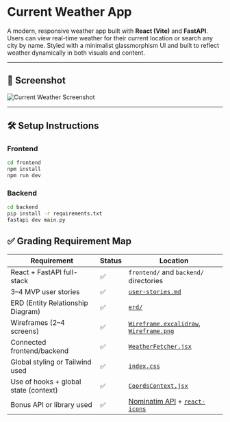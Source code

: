 # Current Weather App

A modern, responsive weather app built with **React (Vite)** and **FastAPI**. Users can view real-time weather for their current location or search any city by name. Styled with a minimalist glassmorphism UI and built to reflect weather dynamically in both visuals and content.

---

## 📸 Screenshot

![Current Weather Screenshot](./current_weather/screenshot.png)

---

## 🛠 Setup Instructions

### Frontend

```bash
cd frontend
npm install
npm run dev
```

### Backend

```bash
cd backend
pip install -r requirements.txt
fastapi dev main.py
```

## ✅ Grading Requirement Map

| Requirement                           | Status | Location                                                                                                             |
| ------------------------------------- | ------ | -------------------------------------------------------------------------------------------------------------------- |
| React + FastAPI full-stack            | ✅     | `frontend/` and `backend/` directories                                                                               |
| 3–4 MVP user stories                  | ✅     | [`user-stories.md`](./current_weather/user-stories.md)                                                               |
| ERD (Entity Relationship Diagram)     | ✅     | [`erd/`](./current_weather/erd/)                                                                                     |
| Wireframes (2–4 screens)              | ✅     | [`Wireframe.excalidraw`](./current_weather/Wireframe.excalidraw), [`Wireframe.png`](./current_weather/Wireframe.png) |
| Connected frontend/backend            | ✅     | [`WeatherFetcher.jsx`](./frontend/src/components/WeatherFetcher.jsx)                                                 |
| Global styling or Tailwind used       | ✅     | [`index.css`](./frontend/src/index.css)                                                                              |
| Use of hooks + global state (context) | ✅     | [`CoordsContext.jsx`](./frontend/src/context/CoordsContext.jsx)                                                      |
| Bonus API or library used             | ✅     | [Nominatim API](https://nominatim.org/) + [`react-icons`](https://react-icons.github.io/react-icons/)                |
